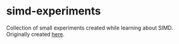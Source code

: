 # simd-experiments
Collection of small experiments created while learning about SIMD.
Originally created [here](https://github.com/JacksonCampolattaro/simd-experiments).
